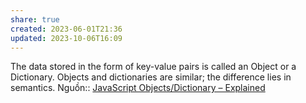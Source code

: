 ```yaml
---
share: true
created: 2023-06-01T21:36
updated: 2023-10-06T16:09
---
```

The data stored in the form of key-value pairs is called an Object or a Dictionary. Objects and dictionaries are similar; the difference lies in semantics. 
Nguồn:: [JavaScript Objects/Dictionary – Explained](https://linuxhint.com/javascript-objects-dictionary/#:~:text=The%20data%20stored%20in%20the,C%23%2C%20they%20are%20called%20dictionaries%2e)
